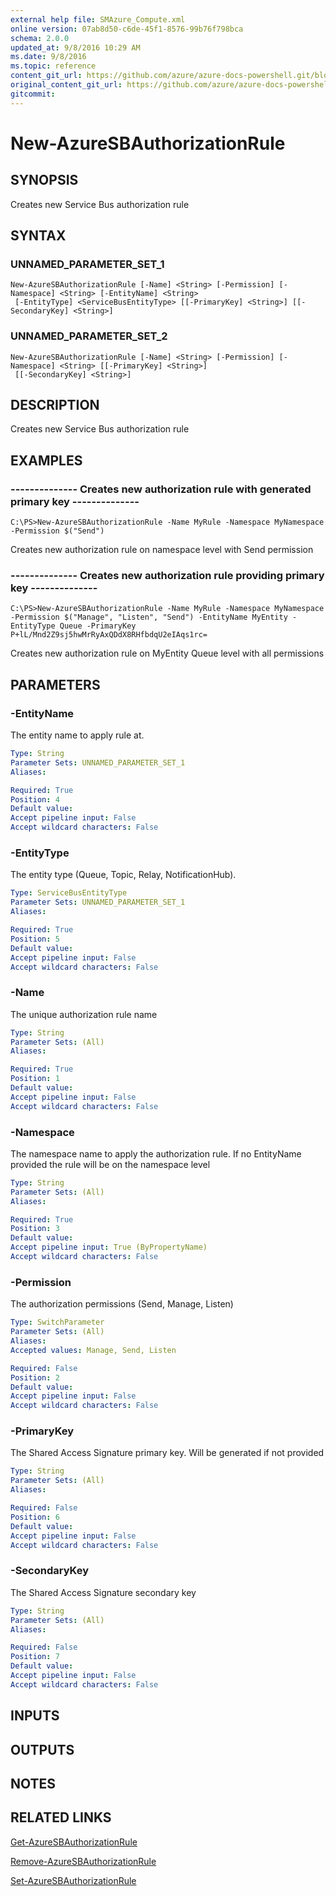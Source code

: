 ```yaml
---
external help file: SMAzure_Compute.xml
online version: 07ab8d50-c6de-45f1-8576-99b76f798bca
schema: 2.0.0
updated_at: 9/8/2016 10:29 AM
ms.date: 9/8/2016
ms.topic: reference
content_git_url: https://github.com/azure/azure-docs-powershell.git/blob/master/azureps-cmdlets-docs/Service%20Management/Compute%20Cmdlets/v1.0/New-AzureSBAuthorizationRule.md
original_content_git_url: https://github.com/azure/azure-docs-powershell.git/blob/master/azureps-cmdlets-docs/Service%20Management/Compute%20Cmdlets/v1.0/New-AzureSBAuthorizationRule.md
gitcommit: 
---
```


# New-AzureSBAuthorizationRule
## SYNOPSIS
Creates new Service Bus authorization rule

## SYNTAX

### UNNAMED_PARAMETER_SET_1
```
New-AzureSBAuthorizationRule [-Name] <String> [-Permission] [-Namespace] <String> [-EntityName] <String>
 [-EntityType] <ServiceBusEntityType> [[-PrimaryKey] <String>] [[-SecondaryKey] <String>]
```

### UNNAMED_PARAMETER_SET_2
```
New-AzureSBAuthorizationRule [-Name] <String> [-Permission] [-Namespace] <String> [[-PrimaryKey] <String>]
 [[-SecondaryKey] <String>]
```

## DESCRIPTION
Creates new Service Bus authorization rule

## EXAMPLES

### -------------- Creates new authorization rule with generated primary key --------------
```
C:\PS>New-AzureSBAuthorizationRule -Name MyRule -Namespace MyNamespace -Permission $("Send")
```

Creates new authorization rule on namespace level with Send permission

### -------------- Creates new authorization rule providing primary key --------------
```
C:\PS>New-AzureSBAuthorizationRule -Name MyRule -Namespace MyNamespace -Permission $("Manage", "Listen", "Send") -EntityName MyEntity -EntityType Queue -PrimaryKey P+lL/Mnd2Z9sj5hwMrRyAxQDdX8RHfbdqU2eIAqs1rc=
```

Creates new authorization rule on MyEntity Queue level with all permissions

## PARAMETERS

### -EntityName
The entity name to apply rule at.

```yaml
Type: String
Parameter Sets: UNNAMED_PARAMETER_SET_1
Aliases: 

Required: True
Position: 4
Default value: 
Accept pipeline input: False
Accept wildcard characters: False
```

### -EntityType
The entity type (Queue, Topic, Relay, NotificationHub).

```yaml
Type: ServiceBusEntityType
Parameter Sets: UNNAMED_PARAMETER_SET_1
Aliases: 

Required: True
Position: 5
Default value: 
Accept pipeline input: False
Accept wildcard characters: False
```

### -Name
The unique authorization rule name

```yaml
Type: String
Parameter Sets: (All)
Aliases: 

Required: True
Position: 1
Default value: 
Accept pipeline input: False
Accept wildcard characters: False
```

### -Namespace
The namespace name to apply the authorization rule.
If no EntityName provided the rule will be on the namespace level

```yaml
Type: String
Parameter Sets: (All)
Aliases: 

Required: True
Position: 3
Default value: 
Accept pipeline input: True (ByPropertyName)
Accept wildcard characters: False
```

### -Permission
The authorization permissions (Send, Manage, Listen)

```yaml
Type: SwitchParameter
Parameter Sets: (All)
Aliases: 
Accepted values: Manage, Send, Listen

Required: False
Position: 2
Default value: 
Accept pipeline input: False
Accept wildcard characters: False
```

### -PrimaryKey
The Shared Access Signature primary key.
Will be generated if not provided

```yaml
Type: String
Parameter Sets: (All)
Aliases: 

Required: False
Position: 6
Default value: 
Accept pipeline input: False
Accept wildcard characters: False
```

### -SecondaryKey
The Shared Access Signature secondary key

```yaml
Type: String
Parameter Sets: (All)
Aliases: 

Required: False
Position: 7
Default value: 
Accept pipeline input: False
Accept wildcard characters: False
```

## INPUTS

## OUTPUTS

## NOTES

## RELATED LINKS

[Get-AzureSBAuthorizationRule](07ab8d50-c6de-45f1-8576-99b76f798bca)

[Remove-AzureSBAuthorizationRule](7d4951b1-15ff-4fa4-9122-36538eee9cbe)

[Set-AzureSBAuthorizationRule](c199f0d5-8f84-4106-ac4b-afc2192d1218)

